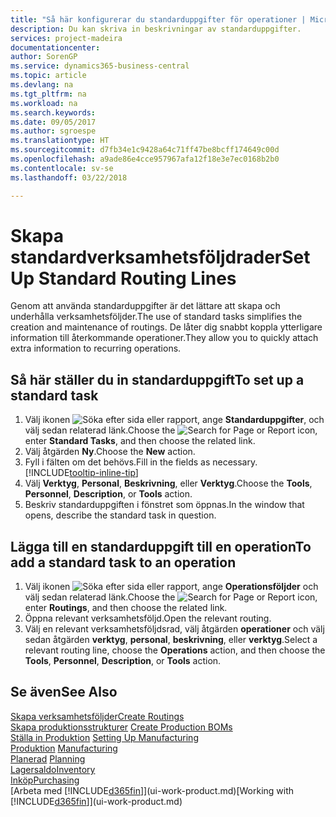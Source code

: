 ```yaml
---
title: "Så här konfigurerar du standarduppgifter för operationer | Microsoft Docs"
description: Du kan skriva in beskrivningar av standarduppgifter.
services: project-madeira
documentationcenter: 
author: SorenGP
ms.service: dynamics365-business-central
ms.topic: article
ms.devlang: na
ms.tgt_pltfrm: na
ms.workload: na
ms.search.keywords: 
ms.date: 09/05/2017
ms.author: sgroespe
ms.translationtype: HT
ms.sourcegitcommit: d7fb34e1c9428a64c71ff47be8bcff174649c00d
ms.openlocfilehash: a9ade86e4cce957967afa12f18e3e7ec0168b2b0
ms.contentlocale: sv-se
ms.lasthandoff: 03/22/2018

---
```

# <a name="set-up-standard-routing-lines"></a><span data-ttu-id="73e72-103">Skapa standardverksamhetsföljdrader</span><span class="sxs-lookup"><span data-stu-id="73e72-103">Set Up Standard Routing Lines</span></span>
<span data-ttu-id="73e72-104">Genom att använda standarduppgifter är det lättare att skapa och underhålla verksamhetsföljder.</span><span class="sxs-lookup"><span data-stu-id="73e72-104">The use of standard tasks simplifies the creation and maintenance of routings.</span></span> <span data-ttu-id="73e72-105">De låter dig snabbt koppla ytterligare information till återkommande operationer.</span><span class="sxs-lookup"><span data-stu-id="73e72-105">They allow you to quickly attach extra information to recurring operations.</span></span>

## <a name="to-set-up-a-standard-task"></a><span data-ttu-id="73e72-106">Så här ställer du in standarduppgift</span><span class="sxs-lookup"><span data-stu-id="73e72-106">To set up a standard task</span></span>
1. <span data-ttu-id="73e72-107">Välj ikonen ![Söka efter sida eller rapport](media/ui-search/search_small.png "Ikonen Söka efter sida eller rapport"), ange **Standarduppgifter**, och välj sedan relaterad länk.</span><span class="sxs-lookup"><span data-stu-id="73e72-107">Choose the ![Search for Page or Report](media/ui-search/search_small.png "Search for Page or Report icon") icon, enter **Standard Tasks**, and then choose the related link.</span></span>
2. <span data-ttu-id="73e72-108">Välj åtgärden **Ny**.</span><span class="sxs-lookup"><span data-stu-id="73e72-108">Choose the **New** action.</span></span>
3. <span data-ttu-id="73e72-109">Fyll i fälten om det behövs.</span><span class="sxs-lookup"><span data-stu-id="73e72-109">Fill in the fields as necessary.</span></span> [!INCLUDE[tooltip-inline-tip](includes/tooltip-inline-tip_md.md)]
4. <span data-ttu-id="73e72-110">Välj **Verktyg**, **Personal**, **Beskrivning**, eller **Verktyg**.</span><span class="sxs-lookup"><span data-stu-id="73e72-110">Choose the **Tools**, **Personnel**, **Description**, or **Tools** action.</span></span>
5. <span data-ttu-id="73e72-111">Beskriv standarduppgiften i fönstret som öppnas.</span><span class="sxs-lookup"><span data-stu-id="73e72-111">In the window that opens, describe the standard task in question.</span></span>

## <a name="to-add-a-standard-task-to-an-operation"></a><span data-ttu-id="73e72-112">Lägga till en standarduppgift till en operation</span><span class="sxs-lookup"><span data-stu-id="73e72-112">To add a standard task to an operation</span></span>
1. <span data-ttu-id="73e72-113">Välj ikonen ![Söka efter sida eller rapport](media/ui-search/search_small.png "Ikonen Söka efter sida eller rapport"), ange **Operationsföljder** och välj sedan relaterad länk.</span><span class="sxs-lookup"><span data-stu-id="73e72-113">Choose the ![Search for Page or Report](media/ui-search/search_small.png "Search for Page or Report icon") icon, enter **Routings**, and then choose the related link.</span></span>
2. <span data-ttu-id="73e72-114">Öppna relevant verksamhetsföljd.</span><span class="sxs-lookup"><span data-stu-id="73e72-114">Open the relevant routing.</span></span>
3. <span data-ttu-id="73e72-115">Välj en relevant verksamhetsföljdsrad, välj åtgärden **operationer** och välj sedan åtgärden **verktyg**, **personal**, **beskrivning**, eller **verktyg**.</span><span class="sxs-lookup"><span data-stu-id="73e72-115">Select a relevant routing line, choose the **Operations** action, and then choose the **Tools**, **Personnel**, **Description**, or **Tools** action.</span></span>

## <a name="see-also"></a><span data-ttu-id="73e72-116">Se även</span><span class="sxs-lookup"><span data-stu-id="73e72-116">See Also</span></span>  
[<span data-ttu-id="73e72-117">Skapa verksamhetsföljder</span><span class="sxs-lookup"><span data-stu-id="73e72-117">Create Routings</span></span>](production-how-to-create-routings.md)  
<span data-ttu-id="73e72-118">[Skapa produktionsstrukturer](production-how-to-create-production-boms.md)   </span><span class="sxs-lookup"><span data-stu-id="73e72-118">[Create Production BOMs](production-how-to-create-production-boms.md)   </span></span>  
<span data-ttu-id="73e72-119">[Ställa in Produktion](production-configure-production-processes.md) </span><span class="sxs-lookup"><span data-stu-id="73e72-119">[Setting Up Manufacturing](production-configure-production-processes.md) </span></span>  
<span data-ttu-id="73e72-120">[Produktion](production-manage-manufacturing.md)  </span><span class="sxs-lookup"><span data-stu-id="73e72-120">[Manufacturing](production-manage-manufacturing.md)  </span></span>  
<span data-ttu-id="73e72-121">[Planerad](production-planning.md) </span><span class="sxs-lookup"><span data-stu-id="73e72-121">[Planning](production-planning.md) </span></span>  
[<span data-ttu-id="73e72-122">Lagersaldo</span><span class="sxs-lookup"><span data-stu-id="73e72-122">Inventory</span></span>](inventory-manage-inventory.md)  
[<span data-ttu-id="73e72-123">Inköp</span><span class="sxs-lookup"><span data-stu-id="73e72-123">Purchasing</span></span>](purchasing-manage-purchasing.md)  
<span data-ttu-id="73e72-124">[Arbeta med [!INCLUDE[d365fin](includes/d365fin_md.md)]](ui-work-product.md)</span><span class="sxs-lookup"><span data-stu-id="73e72-124">[Working with [!INCLUDE[d365fin](includes/d365fin_md.md)]](ui-work-product.md)</span></span>  

